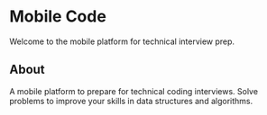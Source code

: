 # Mobile Code
Welcome to the mobile platform for technical interview prep.

## About
A mobile platform to prepare for technical coding interviews. Solve problems to improve your skills in data structures and algorithms.
